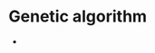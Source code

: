 # Genetic algorithm

- [](https://towardsdatascience.com/introduction-to-genetic-algorithm-and-python-implementation-for-function-optimization-fd36bad58277)

